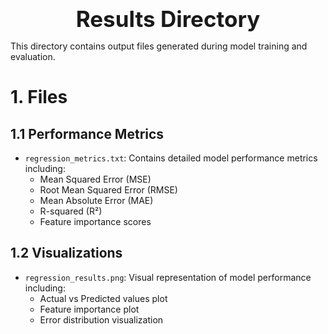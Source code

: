 <div style="font-size:2.5em; font-weight:bold; text-align:center; margin-top:20px;">Results Directory</div>

This directory contains output files generated during model training and evaluation.

# 1. Files

## 1.1 Performance Metrics
- `regression_metrics.txt`: Contains detailed model performance metrics including:
  - Mean Squared Error (MSE)
  - Root Mean Squared Error (RMSE)
  - Mean Absolute Error (MAE)
  - R-squared (R²)
  - Feature importance scores

## 1.2 Visualizations
- `regression_results.png`: Visual representation of model performance including:
  - Actual vs Predicted values plot
  - Feature importance plot
  - Error distribution visualization 